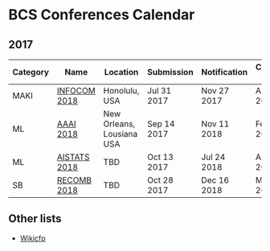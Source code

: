 # BCS Conferences Calendar

## 2017

| Category  |  Name                                                                                 |  Location	                  | Submission  | Notification     | Conference dates |
| ---       | ---                                                                                   | ---                         | ---         | ---              | ---              |
| MAKI      |[INFOCOM 2018](http://infocom2018.ieee-infocom.org/content/call-papers-main-conference)| Honolulu, USA               | Jul 31 2017 | Nov 27 2017      | Apr 15-19, 2018  |
| ML        |[AAAI 2018](https://aaai.org/Conferences/AAAI/aaai18.php)                              | New Orleans, Lousiana USA   | Sep 14 2017 | Nov 11 2018      | Feb 4–9, 2018    |
| ML        |[AISTATS 2018](http://www.aistats.org/)                                                | TBD                         | Oct 13 2017 | Jul 24 2018      | Apr 20-22, 2018  |
| SB        |[RECOMB 2018](http://cb.csail.mit.edu/cb/recomb2017/)                                  | TBD                         | Oct 28 2017 | Dec 16 2018      | May 3-7, 2018    |

## Other lists

- [Wikicfp](http://wikicfp.com)



